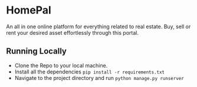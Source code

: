 # HomePal

An all in one online platform for everything related to real estate. Buy, sell or rent your desired asset effortlessly through this portal.


## Running Locally

- Clone the Repo to your local machine. 
- Install all the dependencies ` pip install -r requirements.txt `
- Navigate to the project directory and run `python manage.py runserver`
